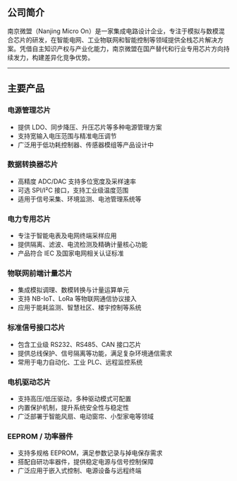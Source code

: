 ## 公司简介  
南京微盟（Nanjing Micro On）是一家集成电路设计企业，专注于模拟与数模混合芯片的研发，在智能电网、工业物联网和智能控制等领域提供全栈芯片解决方案。凭借自主知识产权与产业化能力，南京微盟在国产替代和行业专用芯片方向持续发力，构建差异化竞争优势。

---

## 主要产品

### 电源管理芯片  
- 提供 LDO、同步降压、升压芯片等多种电源管理方案  
- 支持宽输入电压范围与精准电压调节  
- 广泛用于低功耗控制器、传感器模组等产品设计中  

### 数据转换器芯片  
- 高精度 ADC/DAC 支持多位宽度及采样速率  
- 可选 SPI/I²C 接口，支持工业级温度范围  
- 适用于信号采集、环境监测、电池管理系统等  

### 电力专用芯片  
- 专注于智能电表及电网终端采样应用  
- 提供隔离、滤波、电流检测及精确计量核心功能  
- 产品符合 IEC 及国家电网相关认证标准  

### 物联网前端计量芯片  
- 集成模拟调理、数模转换与计量运算单元  
- 支持 NB-IoT、LoRa 等物联网通信协议接入  
- 应用于能耗监测、智慧社区、楼宇控制等系统  

### 标准信号接口芯片  
- 包含工业级 RS232、RS485、CAN 接口芯片  
- 提供总线保护、信号隔离等功能，满足复杂环境通信需求  
- 常用于电力自动化、工业 PLC、远程监控系统  

### 电机驱动芯片  
- 支持高压/低压驱动，多种驱动模式可配置  
- 内置保护机制，提升系统安全性与稳定性  
- 广泛部署于智能风扇、电动窗帘、小型家电等领域  

### EEPROM / 功率器件  
- 支持多规格 EEPROM，满足参数记录与掉电保存需求  
- 搭配自研功率器件，提供稳定电源与信号控制保障  
- 广泛应用于嵌入式控制、电源设备与远程终端  

